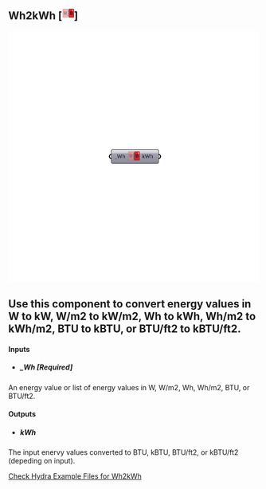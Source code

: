 ## Wh2kWh [![](../../images/icons/Wh2kWh.png)]

![](../../images/components/Wh2kWh.png)

Use this component to convert energy values in W to kW, W/m2 to kW/m2, Wh to kWh, Wh/m2 to kWh/m2, BTU to kBTU, or BTU/ft2 to kBTU/ft2.
 -
 

#### Inputs
* ##### _Wh [Required]
An energy value or list of energy values in W, W/m2, Wh, Wh/m2, BTU, or BTU/ft2.

#### Outputs
* ##### kWh
The input enervy values converted to BTU, kBTU, BTU/ft2, or kBTU/ft2 (depeding on input).


[Check Hydra Example Files for Wh2kWh](https://hydrashare.github.io/hydra/index.html?keywords=Ladybug_Wh2kWh)